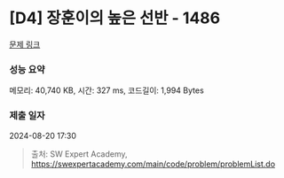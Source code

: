 # [D4] 장훈이의 높은 선반 - 1486 

[문제 링크](https://swexpertacademy.com/main/code/problem/problemDetail.do?contestProbId=AV2b7Yf6ABcBBASw) 

### 성능 요약

메모리: 40,740 KB, 시간: 327 ms, 코드길이: 1,994 Bytes

### 제출 일자

2024-08-20 17:30



> 출처: SW Expert Academy, https://swexpertacademy.com/main/code/problem/problemList.do